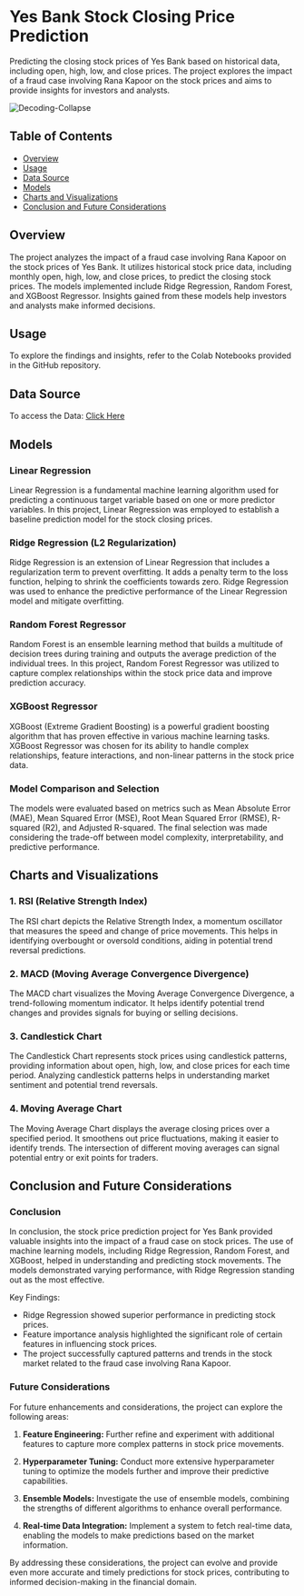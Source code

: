 # Yes Bank Stock Closing Price Prediction

Predicting the closing stock prices of Yes Bank based on historical data, including open, high, low, and close prices. The project explores the impact of a fraud case involving Rana Kapoor on the stock prices and aims to provide insights for investors and analysts.

![Decoding-Collapse](https://github.com/jay-p007/Yes-Bank-Stock-Closing-Price-Prediction-Capstone-Regression-Project/assets/154582415/fdaec078-3ebe-4160-812d-e1860979e3bd)

## Table of Contents

- [Overview](#overview)
- [Usage](#usage)
- [Data Source](#Data-Source)
- [Models](#models)
- [Charts and Visualizations](#charts-and-visualizations)
- [Conclusion and Future Considerations](#Conclusion-and-Future-Considerations)

## Overview

The project analyzes the impact of a fraud case involving Rana Kapoor on the stock prices of Yes Bank. It utilizes historical stock price data, including monthly open, high, low, and close prices, to predict the closing stock prices. The models implemented include Ridge Regression, Random Forest, and XGBoost Regressor. Insights gained from these models help investors and analysts make informed decisions.

## Usage 
To explore the findings and insights, refer to the Colab Notebooks provided in the GitHub repository.

## Data Source
To access the Data: [Click Here](https://drive.google.com/file/d/1qE-lEu9VDFTQ26ivGoBpg4Ztoe1sek7f/view)

## Models

### Linear Regression

Linear Regression is a fundamental machine learning algorithm used for predicting a continuous target variable based on one or more predictor variables. In this project, Linear Regression was employed to establish a baseline prediction model for the stock closing prices.

### Ridge Regression (L2 Regularization)

Ridge Regression is an extension of Linear Regression that includes a regularization term to prevent overfitting. It adds a penalty term to the loss function, helping to shrink the coefficients towards zero. Ridge Regression was used to enhance the predictive performance of the Linear Regression model and mitigate overfitting.

### Random Forest Regressor

Random Forest is an ensemble learning method that builds a multitude of decision trees during training and outputs the average prediction of the individual trees. In this project, Random Forest Regressor was utilized to capture complex relationships within the stock price data and improve prediction accuracy.

### XGBoost Regressor

XGBoost (Extreme Gradient Boosting) is a powerful gradient boosting algorithm that has proven effective in various machine learning tasks. XGBoost Regressor was chosen for its ability to handle complex relationships, feature interactions, and non-linear patterns in the stock price data.

### Model Comparison and Selection

The models were evaluated based on metrics such as Mean Absolute Error (MAE), Mean Squared Error (MSE), Root Mean Squared Error (RMSE), R-squared (R2), and Adjusted R-squared. The final selection was made considering the trade-off between model complexity, interpretability, and predictive performance.

## Charts and Visualizations

### 1. RSI (Relative Strength Index)

The RSI chart depicts the Relative Strength Index, a momentum oscillator that measures the speed and change of price movements. This helps in identifying overbought or oversold conditions, aiding in potential trend reversal predictions.

### 2. MACD (Moving Average Convergence Divergence)

The MACD chart visualizes the Moving Average Convergence Divergence, a trend-following momentum indicator. It helps identify potential trend changes and provides signals for buying or selling decisions.

### 3. Candlestick Chart

The Candlestick Chart represents stock prices using candlestick patterns, providing information about open, high, low, and close prices for each time period. Analyzing candlestick patterns helps in understanding market sentiment and potential trend reversals.

### 4. Moving Average Chart

The Moving Average Chart displays the average closing prices over a specified period. It smoothens out price fluctuations, making it easier to identify trends. The intersection of different moving averages can signal potential entry or exit points for traders.

## Conclusion and Future Considerations

### Conclusion

In conclusion, the stock price prediction project for Yes Bank provided valuable insights into the impact of a fraud case on stock prices. The use of machine learning models, including Ridge Regression, Random Forest, and XGBoost, helped in understanding and predicting stock movements. The models demonstrated varying performance, with Ridge Regression standing out as the most effective.

Key Findings:
- Ridge Regression showed superior performance in predicting stock prices.
- Feature importance analysis highlighted the significant role of certain features in influencing stock prices.
- The project successfully captured patterns and trends in the stock market related to the fraud case involving Rana Kapoor.

### Future Considerations

For future enhancements and considerations, the project can explore the following areas:

1. **Feature Engineering:**
   Further refine and experiment with additional features to capture more complex patterns in stock price movements.

2. **Hyperparameter Tuning:**
   Conduct more extensive hyperparameter tuning to optimize the models further and improve their predictive capabilities.

3. **Ensemble Models:**
   Investigate the use of ensemble models, combining the strengths of different algorithms to enhance overall performance.

4. **Real-time Data Integration:**
   Implement a system to fetch real-time data, enabling the models to make predictions based on the market information.

By addressing these considerations, the project can evolve and provide even more accurate and timely predictions for stock prices, contributing to informed decision-making in the financial domain.
